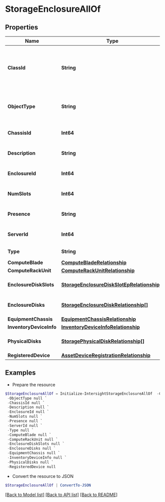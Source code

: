 # StorageEnclosureAllOf
## Properties

Name | Type | Description | Notes
------------ | ------------- | ------------- | -------------
**ClassId** | **String** | The fully-qualified name of the instantiated, concrete type. This property is used as a discriminator to identify the type of the payload when marshaling and unmarshaling data. | [default to "storage.Enclosure"]
**ObjectType** | **String** | The fully-qualified name of the instantiated, concrete type. The value should be the same as the &#39;ClassId&#39; property. | [default to "storage.Enclosure"]
**ChassisId** | **Int64** | This represent the chassis-ID that houses the storage enclosure. | [optional] [readonly] 
**Description** | **String** | This represnets the description for the storage enclosure. | [optional] [readonly] 
**EnclosureId** | **Int64** | This represnets the Identifier for the storage enclosure. | [optional] [readonly] 
**NumSlots** | **Int64** | This represent the number of slots present in storage enclosure. | [optional] [readonly] 
**Presence** | **String** | This represent the availability of storage enclosure. | [optional] [readonly] 
**ServerId** | **Int64** | This represent the server-ID that houses the storage enclosure. | [optional] [readonly] 
**Type** | **String** | This represent the type of storage enclosure. | [optional] [readonly] 
**ComputeBlade** | [**ComputeBladeRelationship**](ComputeBladeRelationship.md) |  | [optional] 
**ComputeRackUnit** | [**ComputeRackUnitRelationship**](ComputeRackUnitRelationship.md) |  | [optional] 
**EnclosureDiskSlots** | [**StorageEnclosureDiskSlotEpRelationship[]**](StorageEnclosureDiskSlotEpRelationship.md) | An array of relationships to storageEnclosureDiskSlotEp resources. | [optional] [readonly] 
**EnclosureDisks** | [**StorageEnclosureDiskRelationship[]**](StorageEnclosureDiskRelationship.md) | An array of relationships to storageEnclosureDisk resources. | [optional] [readonly] 
**EquipmentChassis** | [**EquipmentChassisRelationship**](EquipmentChassisRelationship.md) |  | [optional] 
**InventoryDeviceInfo** | [**InventoryDeviceInfoRelationship**](InventoryDeviceInfoRelationship.md) |  | [optional] 
**PhysicalDisks** | [**StoragePhysicalDiskRelationship[]**](StoragePhysicalDiskRelationship.md) | An array of relationships to storagePhysicalDisk resources. | [optional] [readonly] 
**RegisteredDevice** | [**AssetDeviceRegistrationRelationship**](AssetDeviceRegistrationRelationship.md) |  | [optional] 

## Examples

- Prepare the resource
```powershell
$StorageEnclosureAllOf = Initialize-IntersightStorageEnclosureAllOf  -ClassId null `
 -ObjectType null `
 -ChassisId null `
 -Description null `
 -EnclosureId null `
 -NumSlots null `
 -Presence null `
 -ServerId null `
 -Type null `
 -ComputeBlade null `
 -ComputeRackUnit null `
 -EnclosureDiskSlots null `
 -EnclosureDisks null `
 -EquipmentChassis null `
 -InventoryDeviceInfo null `
 -PhysicalDisks null `
 -RegisteredDevice null
```

- Convert the resource to JSON
```powershell
$StorageEnclosureAllOf | ConvertTo-JSON
```

[[Back to Model list]](../README.md#documentation-for-models) [[Back to API list]](../README.md#documentation-for-api-endpoints) [[Back to README]](../README.md)


